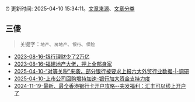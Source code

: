 :alarm_clock: 更新时间: 2025-04-10 15:34:11。[文章来源](/README.md)、[文章分类](/TAGS.md)

## 三傻


> 关键字：`地产`、`房地产`、`银行`、`保险`



- [2023-08-16-银行理财少了2万亿](https://www.aicaijing.com.cn/article/18565) 
- [2023-08-16-福建地产大佬，押上全部身家](https://www.aicaijing.com.cn/article/18567) 
- [2025-04-10-“对等关税”来袭，部分银行被要求上报六大外贸行业数据-|-调研](https://www.cls.cn/detail/1999853) 
- [2025-04-10-上市公司回购增持加速-银行加大资金支持力度](https://www.cls.cn/detail/1999710) 
- [2024-11-19-最新、最全香港银行卡开户攻略--突发福利：汇丰可以线上开户了](https://xueqiu.com/8108653112/313443790) 
